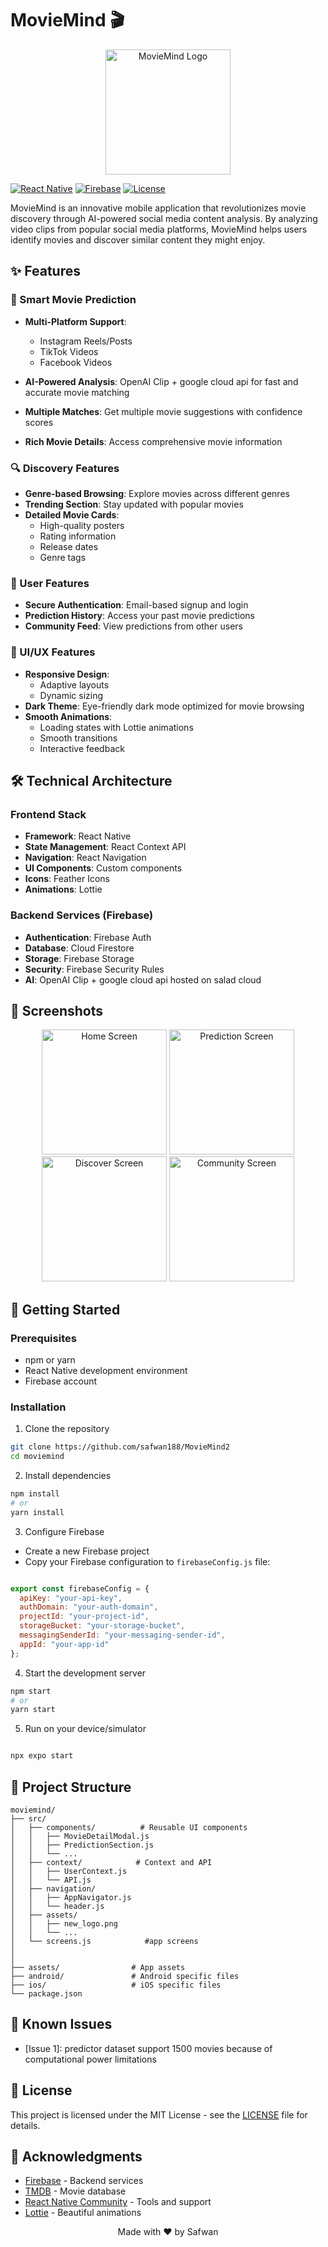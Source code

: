 
# MovieMind 🎬

<p align="center">
  <img src="assets/new_logo.png" alt="MovieMind Logo" width="200"/>
</p>

[![React Native](https://img.shields.io/badge/React%20Native-v0.72-blue.svg)](https://reactnative.dev/)
[![Firebase](https://img.shields.io/badge/Firebase-v10.0-orange.svg)](https://firebase.google.com/)
[![License](https://img.shields.io/badge/license-MIT-green.svg)](LICENSE)

MovieMind is an innovative mobile application that revolutionizes movie discovery through AI-powered social media content analysis. By analyzing video clips from popular social media platforms, MovieMind helps users identify movies and discover similar content they might enjoy.

## ✨ Features

### 🎯 Smart Movie Prediction
- **Multi-Platform Support**: 
  - Instagram Reels/Posts
  - TikTok Videos
  - Facebook Videos


- **AI-Powered Analysis**: OpenAI Clip + google cloud api for fast and accurate movie matching
- **Multiple Matches**: Get multiple movie suggestions with confidence scores

- **Rich Movie Details**: Access comprehensive movie information 


### 🔍 Discovery Features
- **Genre-based Browsing**: Explore movies across different genres
- **Trending Section**: Stay updated with popular movies
- **Detailed Movie Cards**: 
  - High-quality posters
  - Rating information
  - Release dates
  - Genre tags

### 👤 User Features
- **Secure Authentication**: Email-based signup and login
- **Prediction History**: Access your past movie predictions
- **Community Feed**: View predictions from other users

### 🎨 UI/UX Features
- **Responsive Design**: 
  - Adaptive layouts
  - Dynamic sizing
- **Dark Theme**: Eye-friendly dark mode optimized for movie browsing
- **Smooth Animations**: 
  - Loading states with Lottie animations
  - Smooth transitions
  - Interactive feedback

## 🛠 Technical Architecture

### Frontend Stack
- **Framework**: React Native
- **State Management**: React Context API
- **Navigation**: React Navigation
- **UI Components**: Custom components
- **Icons**: Feather Icons
- **Animations**: Lottie

### Backend Services (Firebase)
- **Authentication**: Firebase Auth
- **Database**: Cloud Firestore
- **Storage**: Firebase Storage
- **Security**: Firebase Security Rules
- **AI**: OpenAI Clip + google cloud api hosted on salad cloud

## 📱 Screenshots

<p align="center">
  <img src="screenshots/home.png" width="200" alt="Home Screen"/>
  <img src="screenshots/prediction.png" width="200" alt="Prediction Screen"/>
  <img src="screenshots/discover.png" width="200" alt="Discover Screen"/>
  <img src="screenshots/community.png" width="200" alt="Community Screen"/>
</p>

## 🚀 Getting Started

### Prerequisites
- npm or yarn
- React Native development environment
- Firebase account

### Installation

1. Clone the repository
```bash
git clone https://github.com/safwan188/MovieMind2
cd moviemind
```

2. Install dependencies
```bash
npm install
# or
yarn install
```

3. Configure Firebase
- Create a new Firebase project
- Copy your Firebase configuration to `firebaseConfig.js` file:
```javascript

export const firebaseConfig = {
  apiKey: "your-api-key",
  authDomain: "your-auth-domain",
  projectId: "your-project-id",
  storageBucket: "your-storage-bucket",
  messagingSenderId: "your-messaging-sender-id",
  appId: "your-app-id"
};
```

4. Start the development server
```bash
npm start
# or
yarn start
```

5. Run on your device/simulator
```bash

npx expo start 

```

## 📁 Project Structure

```
moviemind/
├── src/
│   ├── components/          # Reusable UI components
│   │   ├── MovieDetailModal.js
│   │   ├── PredictionSection.js
│   │   └── ...
│   ├── context/            # Context and API
│   │   ├── UserContext.js
│   │   └── API.js
│   ├── navigation/ 
│   │   ├── AppNavigator.js
│   │   └── header.js
│   ├── assets/ 
│   │   ├── new_logo.png
│   │   └── ...
│   └── screens.js            #app screens
│
│
├── assets/                # App assets
├── android/               # Android specific files
├── ios/                   # iOS specific files
└── package.json
```



## 🐛 Known Issues

- [Issue 1]: predictor dataset support 1500 movies because of computational power limitations

## 📄 License

This project is licensed under the MIT License - see the [LICENSE](LICENSE) file for details.

## 👏 Acknowledgments

- [Firebase](https://firebase.google.com/) - Backend services
- [TMDB](https://www.themoviedb.org/) - Movie database
- [React Native Community](https://reactnative.dev/community/overview) - Tools and support
- [Lottie](https://airbnb.design/lottie/) - Beautiful animations



<p align="center">
  Made with ❤️ by Safwan
</p>

